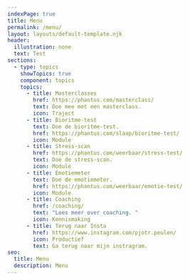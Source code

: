 ```yaml
---
indexPage: true
title: Menu
permalink: /menu/
layout: layouts/default-template.njk
header:
  illustration: none
  text: Test
sections:
  - type: topics
    showTopics: true
    component: topics
    topics:
      - title: Masterclasses
        href: https://phantus.com/masterclass/
        text: Doe mee met een masterclass.
        icon: Traject
      - title: Bioritme-test
        text: Doe de bioritme-test.
        href: https://phantus.com/slaap/bioritme-test/
        icon: Module
      - title: Stress-scan
        href: https://phantus.com/weerbaar/stress-test/
        text: Doe de stress-scan.
        icon: Module
      - title: Emotiemeter
        text: Doe de emotiemeter.
        href: https://phantus.com/weerbaar/emotie-test/
        icon: Module
      - title: Coaching
        href: /coaching/
        text: "Lees meer over coaching. "
        icon: Kennismaking
      - title: Terug naar Insta
        href: https://www.instagram.com/pjotr.peulen/
        icon: Productief
        text: Ga terug naar mijn instragram.
seo:
  title: Menu
  description: Menu
---
```

